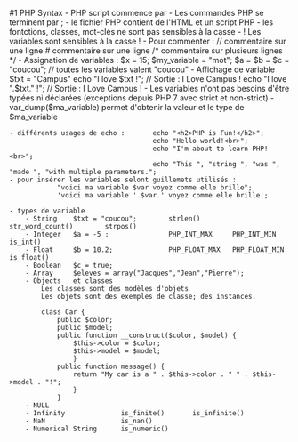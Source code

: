 #1 PHP Syntax
    - PHP script commence par       <?php      et se termine par        ?>
    - Les commandes PHP se terminent par        ;
    - le fichier PHP contient de l'HTML et un script PHP
    - les fontctions, classes, mot-clés ne sont pas sensibles à la casse
    - ! Les variables sont sensibles à la casse !
    - Pour commenter :      //  commentaire sur une ligne
                            #   commentaire sur une ligne
                            /*  commentaire sur
                                plusieurs lignes */
    - Assignation de variables :    $x = 15;
                                    $my_variable = "mot";
                                    $a = $b = $c = "coucou";    // toutes les variables valent "coucou"
    - Affichage de variable     $txt = "Campus"
                                echo "I love $txt !";       // Sortie : I Love Campus !
                                echo "I love ".$txt." !";   // Sortie : I Love Campus !
    - Les variables n'ont pas besoins d'être typées ni déclarées (exceptions depuis PHP 7 avec strict et non-strict)
    - var_dump($ma_variable) permet d'obtenir la valeur et le type de $ma_variable

    - différents usages de echo :       echo "<h2>PHP is Fun!</h2>";
                                        echo "Hello world!<br>";
                                        echo "I'm about to learn PHP!<br>";
                                        echo "This ", "string ", "was ", "made ", "with multiple parameters.";
    - pour insérer les variables selont guillemets utilisés :
                "voici ma variable $var voyez comme elle brille";
                'voici ma variable '.$var.' voyez comme elle brille';

    - types de variable
        - String    $txt = "coucou";        strlen()        str_word_count()        strpos()
        - Integer   $a = -5 ;               PHP_INT_MAX     PHP_INT_MIN             is_int()
        - Float     $b = 10.2;              PHP_FLOAT_MAX   PHP_FLOAT_MIN           is_float()
        - Boolean   $c = true;
        - Array     $eleves = array("Jacques","Jean","Pierre");
        - Objects   et classes
            Les classes sont des modèles d'objets
            Les objets sont des exemples de classe; des instances.

            class Car {
                public $color;
                public $model;
                public function __construct($color, $model) {
                    $this->color = $color;
                    $this->model = $model;
                    }
                public function message() {
                    return "My car is a " . $this->color . " " . $this->model . "!";
                    }
                }
        - NULL
        - Infinity              is_finite()       is_infinite()
        - NaN                   is_nan()
        - Numerical String      is_numeric()


   